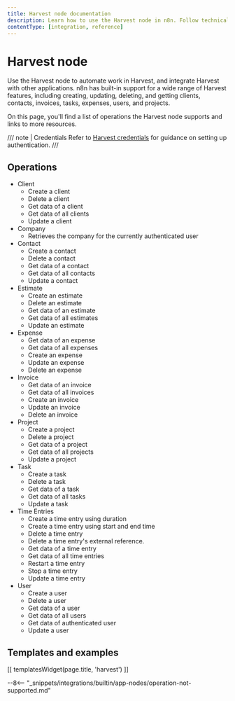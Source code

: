 ```yaml
---
title: Harvest node documentation
description: Learn how to use the Harvest node in n8n. Follow technical documentation to integrate Harvest node into your workflows.
contentType: [integration, reference]
---
```


# Harvest node

Use the Harvest node to automate work in Harvest, and integrate Harvest with other applications. n8n has built-in support for a wide range of Harvest features, including creating, updating, deleting, and getting clients, contacts, invoices, tasks, expenses, users, and projects. 

On this page, you'll find a list of operations the Harvest node supports and links to more resources.

/// note | Credentials
Refer to [Harvest credentials](/integrations/builtin/credentials/harvest.md) for guidance on setting up authentication. 
///

## Operations

* Client
    * Create a client
    * Delete a client
    * Get data of a client
    * Get data of all clients
    * Update a client
* Company
    * Retrieves the company for the currently authenticated user
* Contact
    * Create a contact
    * Delete a contact
    * Get data of a contact
    * Get data of all contacts
    * Update a contact
* Estimate
    * Create an estimate
    * Delete an estimate
    * Get data of an estimate
    * Get data of all estimates
    * Update an estimate
* Expense
    * Get data of an expense
    * Get data of all expenses
    * Create an expense
    * Update an expense
    * Delete an expense
* Invoice
    * Get data of an invoice
    * Get data of all invoices
    * Create an invoice
    * Update an invoice
    * Delete an invoice
* Project
    * Create a project
    * Delete a project
    * Get data of a project
    * Get data of all projects
    * Update a project
* Task
    * Create a task
    * Delete a task
    * Get data of a task
    * Get data of all tasks
    * Update a task
* Time Entries
    * Create a time entry using duration
    * Create a time entry using start and end time
    * Delete a time entry
    * Delete a time entry's external reference.
    * Get data of a time entry
    * Get data of all time entries
    * Restart a time entry
    * Stop a time entry
    * Update a time entry
* User
    * Create a user
    * Delete a user
    * Get data of a user
    * Get data of all users
    * Get data of authenticated user
    * Update a user

## Templates and examples

<!-- see https://www.notion.so/n8n/Pull-in-templates-for-the-integrations-pages-37c716837b804d30a33b47475f6e3780 -->
[[ templatesWidget(page.title, 'harvest') ]]

--8<-- "_snippets/integrations/builtin/app-nodes/operation-not-supported.md"
